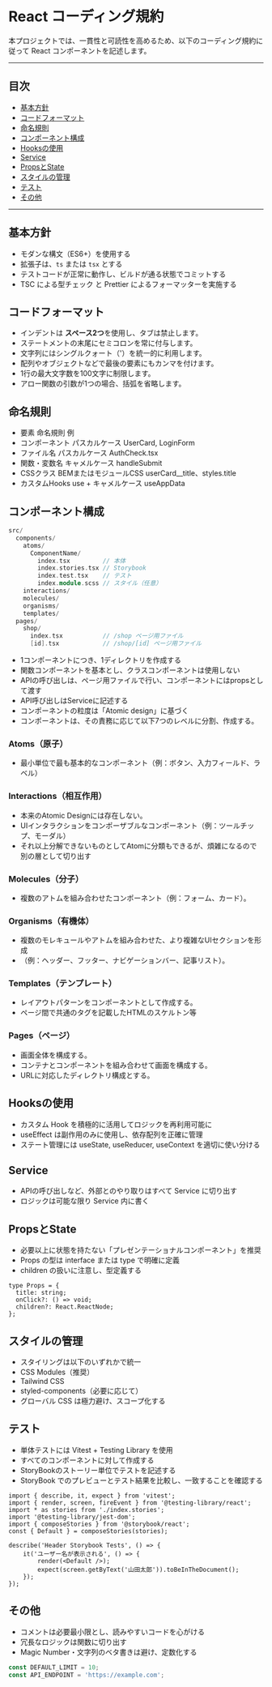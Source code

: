 # React コーディング規約

本プロジェクトでは、一貫性と可読性を高めるため、以下のコーディング規約に従って React コンポーネントを記述します。

---

## 目次

- [基本方針](#基本方針)
- [コードフォーマット](#コードフォーマット)
- [命名規則](#命名規則)
- [コンポーネント構成](#コンポーネント構成)
- [Hooksの使用](#Hooksの使用)
- [Service](#Service)
- [PropsとState](#PropsとState)
- [スタイルの管理](#スタイルの管理)
- [テスト](#テスト)
- [その他](#その他)

---

## 基本方針

- モダンな構文（ES6+）を使用する
- 拡張子は、`ts` または `tsx` とする
- テストコードが正常に動作し、ビルドが通る状態でコミットする
- TSC による型チェック と Prettier によるフォーマッターを実施する

## コードフォーマット

- インデントは **スペース2つ**を使用し、タブは禁止します。
- ステートメントの末尾にセミコロンを常に付与します。
- 文字列にはシングルクォート（'）を統一的に利用します。
- 配列やオブジェクトなどで最後の要素にもカンマを付けます。
- 1行の最大文字数を100文字に制限します。
- アロー関数の引数が1つの場合、括弧を省略します。

## 命名規則

- 要素	命名規則	例
- コンポーネント	パスカルケース	UserCard, LoginForm
- ファイル名	パスカルケース	AuthCheck.tsx
- 関数・変数名	キャメルケース	handleSubmit
- CSSクラス	BEMまたはモジュールCSS	userCard__title、styles.title
- カスタムHooks	use + キャメルケース	useAppData

## コンポーネント構成

```cpp
src/
  components/
    atoms/
      ComponentName/
        index.tsx         // 本体
        index.stories.tsx // Storybook
        index.test.tsx    // テスト
        index.module.scss // スタイル（任意）
    interactions/
    molecules/
    organisms/
    templates/
  pages/
    shop/
      index.tsx           // /shop ページ用ファイル
      [id].tsx            // /shop/[id] ページ用ファイル
```

- 1コンポーネントにつき、1ディレクトリを作成する
- 関数コンポーネントを基本とし、クラスコンポーネントは使用しない
- APIの呼び出しは、ページ用ファイルで行い、コンポーネントにはpropsとして渡す
- API呼び出しはServiceに記述する
- コンポーネントの粒度は「Atomic design」に基づく
- コンポーネントは、その責務に応じて以下7つのレベルに分割、作成する。

### Atoms（原子）

- 最小単位で最も基本的なコンポーネント（例：ボタン、入力フィールド、ラベル）

### Interactions（相互作用）

- 本来のAtomic Designには存在しない。
- UIインタラクションをコンポーザブルなコンポーネント（例：ツールチップ、モーダル）
- それ以上分解できないものとしてAtomに分類もできるが、煩雑になるので別の層として切り出す

### Molecules（分子）

- 複数のアトムを組み合わせたコンポーネント（例：フォーム、カード）。<br/>

### Organisms（有機体）

- 複数のモレキュールやアトムを組み合わせた、より複雑なUIセクションを形成
- （例：ヘッダー、フッター、ナビゲーションバー、記事リスト）。<br/>

### Templates（テンプレート）

- レイアウトパターンをコンポーネントとして作成する。
- ページ間で共通のタグを記載したHTMLのスケルトン等

### Pages（ページ）

- 画面全体を構成する。
- コンテナとコンポーネントを組み合わせて画面を構成する。
- URLに対応したディレクトリ構成とする。

## Hooksの使用

- カスタム Hook を積極的に活用してロジックを再利用可能に
- useEffect は副作用のみに使用し、依存配列を正確に管理
- ステート管理には useState, useReducer, useContext を適切に使い分ける

## Service

- APIの呼び出しなど、外部とのやり取りはすべて Service に切り出す
- ロジックは可能な限り Service 内に書く

## PropsとState

- 必要以上に状態を持たない「プレゼンテーショナルコンポーネント」を推奨
- Props の型は interface または type で明確に定義 
- children の扱いに注意し、型定義する

```tsx
type Props = {
  title: string;
  onClick?: () => void;
  children?: React.ReactNode;
};
```

## スタイルの管理

- スタイリングは以下のいずれかで統一
- CSS Modules（推奨）
- Tailwind CSS
- styled-components（必要に応じて）
- グローバル CSS は極力避け、スコープ化する

## テスト

- 単体テストには Vitest + Testing Library を使用
- すべてのコンポーネントに対して作成する
- StoryBookのストーリー単位でテストを記述する
- StoryBook でのプレビューとテスト結果を比較し、一致することを確認する

```tsx
import { describe, it, expect } from 'vitest';
import { render, screen, fireEvent } from '@testing-library/react';
import * as stories from './index.stories';
import '@testing-library/jest-dom';
import { composeStories } from '@storybook/react';
const { Default } = composeStories(stories);

describe('Header Storybook Tests', () => {
    it('ユーザー名が表示される', () => {
        render(<Default />);
        expect(screen.getByText('山田太郎')).toBeInTheDocument();
    });
});
```

## その他

- コメントは必要最小限とし、読みやすいコードを心がける
- 冗長なロジックは関数に切り出す
- Magic Number・文字列のベタ書きは避け、定数化する

```javascript
const DEFAULT_LIMIT = 10;
const API_ENDPOINT = 'https://example.com';
```
